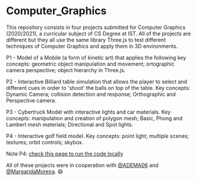 # Computer_Graphics
 
This repository consists in four projects submitted for Computer Graphics (2020/2021), a curricular subject of CS Degree at IST.
All of the projects are different but they all use the same library Three.js to test different techniques of Computer Graphics and apply them in 3D environments.

P1 - Model of a Mobile (a form of kinetic art) that applies the following key concepts: geometric object manipulation and movement; ortographic camera perspective; object hierarchy in Three.js.

P2 - Interactive Billiard table simulation that allows the player to select and different cues in order to 'shoot' the balls on top of the table. Key concepts: Dynamic Camera; collision detection and response; Orthographic and Perspective camera.

P3 - Cybertruck Model with interactive lights and car materials. Key concepts: manipulation and creation of polygon mesh; Basic, Phong and Lambert mesh materials; Directional and Spot lights.

P4 - Interactive golf field model. Key concepts: point light; multiple scenes; textures; orbit controls; skybox.

Note P4: [check this page to run the code locally](https://threejs.org/docs/?q=how%20to#manual/en/introduction/How-to-run-things-locally)


All of these projects were in cooperation with [@ADEMA06](https://github.com/ADEMA06) and [@MargaridaMoreira](https://github.com/MargaridaMoreira). 😄
